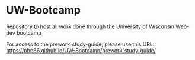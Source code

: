 # UW-Bootcamp

Repository to host all work done through the University of Wisconsin Web-dev bootcamp

For access to the prework-study-guide, please use this URL: https://pbp66.github.io/UW-Bootcamp/prework-study-guide/
